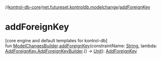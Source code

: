 //[kontrol-db-core](../../index.md)/[net.futureset.kontroldb.modelchange](index.md)/[addForeignKey](add-foreign-key.md)

# addForeignKey

[core engine and default templates for kontrol-db]\
fun [ModelChangesBuilder](../net.futureset.kontroldb.dsl/-model-changes-builder/index.md).[addForeignKey](add-foreign-key.md)(constraintName: [String](https://kotlinlang.org/api/latest/jvm/stdlib/kotlin/-string/index.html), lambda: [AddForeignKey.AddForeignKeyBuilder](-add-foreign-key/-add-foreign-key-builder/index.md).() -&gt; [Unit](https://kotlinlang.org/api/latest/jvm/stdlib/kotlin/-unit/index.html)): [AddForeignKey](-add-foreign-key/index.md)
